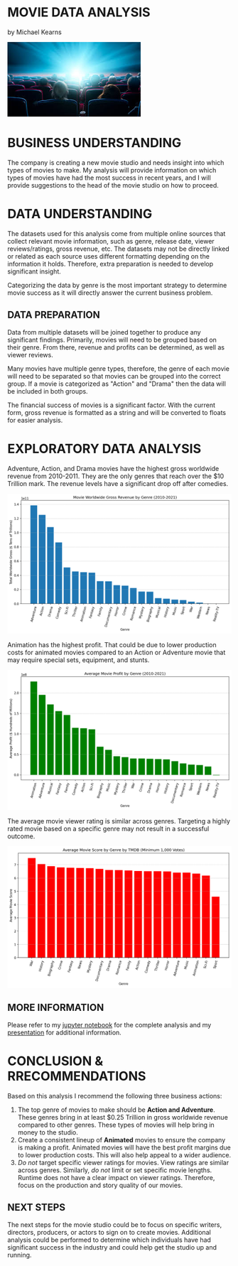 # MOVIE DATA ANALYSIS
by Michael Kearns

![img](./images/movie.jpeg)

# BUSINESS UNDERSTANDING

The company is creating a new movie studio and needs insight into which types of movies to make. My analysis will provide information on which types of movies have had the most success in recent years, and I will provide suggestions to the head of the movie studio on how to proceed. 

#  DATA UNDERSTANDING

The datasets used for this analysis come from multiple online sources that collect relevant movie information, such as genre, release date, viewer reviews/ratings, gross revenue, etc. The datasets may not be directly linked or related as each source uses different formatting depending on the information it holds. Therefore, extra preparation is needed to develop significant insight.

Categorizing the data by genre is the most important strategy to determine movie success as it will directly answer the current business problem.

## DATA PREPARATION

Data from multiple datasets will be joined together to produce any significant findings. Primarily, movies will need to be grouped based on their genre. From there, revenue and profits can be determined, as well as viewer reviews.

Many movies have multiple genre types, therefore, the genre of each movie will need to be separated so that movies can be grouped into the correct group. If a movie is categorized as "Action" and "Drama" then the data will be included in both groups.

The financial success of movies is a significant factor. With the current form, gross revenue is formatted as a string and will be converted to floats for easier analysis. 

# EXPLORATORY DATA ANALYSIS

Adventure, Action, and Drama movies have the highest gross worldwide revenue from 2010-2011. They are the only genres that reach over the $10 Trillion mark. The revenue levels have a significant drop off after comedies.

![img](./images/WorldGrossRevenueByGenre.png)

Animation has the highest profit. That could be due to lower production costs for animated movies compared to an Action or Adventure movie that may require special sets, equipment, and stunts.

![img](./images/AveProfitByGenre.png)

The average movie viewer rating is similar across genres. Targeting a highly rated movie based on a specific genre may not result in a successful outcome.

![img](./images/TMDBMovieScoreByGenre.png)

## MORE INFORMATION

Please refer to my [jupyter notebook](./Movie_Data_Analysis.ipynb) for the complete analysis and my [presentation](./Movie_Data_Analysis_Presentation.pdf) for additional information.

# CONCLUSION & RRECOMMENDATIONS

Based on this analysis I recommend the following three business actions:

1. The top genre of movies to make should be **Action and Adventure**. These genres bring in at least $0.25 Trillion in gross worldwide revenue compared to other genres. These types of movies will help bring in money to the studio.
2. Create a consistent lineup of **Animated** movies to ensure the company is making a profit. Animated movies will have the best profit margins due to lower production costs. This will also help appeal to a wider audience.
3. *Do not* target specific viewer ratings for movies. View ratings are similar across genres. Similarly, *do not* limit or set specific movie lengths. Runtime does not have a clear impact on viewer ratings. Therefore, focus on the production and story quality of our movies. 

## NEXT STEPS

The next steps for the movie studio could be to focus on specific writers, directors, producers, or actors to sign on to create movies. Additional analysis could be performed to determine which individuals have had significant success in the industry and could help get the studio up and running. 
